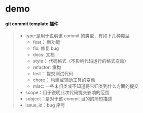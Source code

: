 # demo

#### git commit template 插件

> - type:是用于说明该 commit 的类型，有如下几种类型
>   - feat： 新功能
>   - fix: 修复 bug
>   - docs: 文档
>   - style： 代码格式（不影响代码运行的格式变动）
>   - refactor: 重构
>   - test： 提交测试代码
>   - chore： 构建或辅助工具的变动
>   - misc: 一些未归类或不知道将它归类到什么方面的提交
> - scope：用于说明此次代码提交影响的范围
> - subject：是对于该 commit 目的的简短描述
> - issue_id：bug 序号

